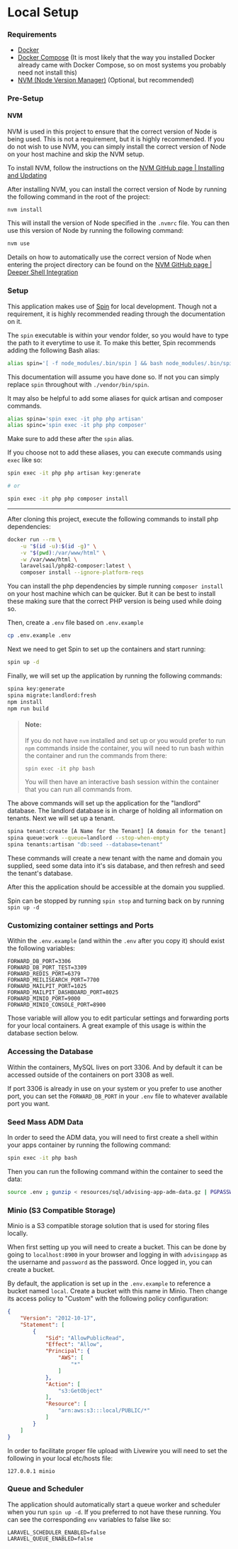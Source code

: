 # Local Setup

### Requirements
* [Docker](https://docs.docker.com/get-docker/)
* [Docker Compose](https://docs.docker.com/compose/install/) (It is most likely that the way you installed Docker already came with Docker Compose, so on most systems you probably need not install this)
* [NVM (Node Version Manager)](https://github.com/nvm-sh/nvm) (Optional, but recommended)

### Pre-Setup

#### NVM

NVM is used in this project to ensure that the correct version of Node is being used. This is not a requirement, but it is highly recommended. If you do not wish to use NVM, you can simply install the correct version of Node on your host machine and skip the NVM setup.

To install NVM, follow the instructions on the [NVM GitHub page | Installing and Updating](https://github.com/nvm-sh/nvm#installing-and-updating)

After installing NVM, you can install the correct version of Node by running the following command in the root of the project:

```bash
nvm install
```

This will install the version of Node specified in the `.nvmrc` file. You can then use this version of Node by running the following command:

```bash
nvm use
```

Details on how to automatically use the correct version of Node when entering the project directory can be found on the [NVM GitHub page | Deeper Shell Integration](https://github.com/nvm-sh/nvm#deeper-shell-integration)

### Setup
This application makes use of [Spin](https://serversideup.net/open-source/spin/docs) for local development. Though not a requirement, it is highly recommended reading through the documentation on it.

The `spin` executable is within your vendor folder, so you would have to type the path to it everytime to use it. To make this better, Spin recommends adding the following Bash alias:

```bash
alias spin='[ -f node_modules/.bin/spin ] && bash node_modules/.bin/spin || bash vendor/bin/spin'
```

This documentation will assume you have done so. If not you can simply replace `spin` throughout with `./vendor/bin/spin`.

It may also be helpful to add some aliases for quick artisan and composer commands.

```bash
alias spina='spin exec -it php php artisan'
alias spinc='spin exec -it php php composer'
```

Make sure to add these after the `spin` alias.

If you choose not to add these aliases, you can execute commands using `exec` like so:

```bash
spin exec -it php php artisan key:generate

# or

spin exec -it php php composer install
```

---

After cloning this project, execute the following commands to install php dependencies:

```bash
docker run --rm \
    -u "$(id -u):$(id -g)" \
    -v "$(pwd):/var/www/html" \
    -w /var/www/html \
    laravelsail/php82-composer:latest \
    composer install --ignore-platform-reqs
```
You can install the php dependencies by simple running `composer install` on your host machine which can be quicker. But it can be best to install these making sure that the correct PHP version is being used while doing so.

Then, create a `.env` file based on `.env.example`
```bash
cp .env.example .env
```

Next we need to get Spin to set up the containers and start running:

```bash
spin up -d
```

Finally, we will set up the application by running the following commands:
```bash
spina key:generate
spina migrate:landlord:fresh
npm install
npm run build
```

> #### Note:
> If you do not have `nvm` installed and set up or you would prefer to run `npm` commands inside the container, you will need to run bash within the container and run the commands from there:
>
> ```bash
> spin exec -it php bash
> ```
>
> You will then have an interactive bash session within the container that you can run all commands from.

The above commands will set up the application for the "landlord" database. The landlord database is in charge of holding all information on tenants. Next we will set up a tenant.

```bash
spina tenant:create [A Name for the Tenant] [A domain for the tenant]
spina queue:work --queue=landlord --stop-when-empty
spina tenants:artisan "db:seed --database=tenant"
```

These commands will create a new tenant with the name and domain you supplied, seed some data into it's sis database, and then refresh and seed the tenant's database.

After this the application should be accessible at the domain you supplied.

Spin can be stopped by running `spin stop` and turning back on by running `spin up -d`

### Customizing container settings and Ports

Within the `.env.example` (and within the `.env` after you copy it) should exist the following variables:

```dotenv
FORWARD_DB_PORT=3306
FORWARD_DB_PORT_TEST=3309
FORWARD_REDIS_PORT=6379
FORWARD_MEILISEARCH_PORT=7700
FORWARD_MAILPIT_PORT=1025
FORWARD_MAILPIT_DASHBOARD_PORT=8025
FORWARD_MINIO_PORT=9000
FORWARD_MINIO_CONSOLE_PORT=8900
```

Those variable will allow you to edit particular settings and forwarding ports for your local containers. A great example of this usage is within the database section below.

### Accessing the Database
Within the containers, MySQL lives on port 3306. And by default it can be accessed outside of the containers on port 3308 as well.

If port 3306 is already in use on your system or you prefer to use another port,
you can set the `FORWARD_DB_PORT` in your `.env` file to whatever available
port you want.

### Seed Mass ADM Data
In order to seed the ADM data, you will need to first create a shell within your apps container by running the following command:
```bash
spin exec -it php bash
```

Then you can run the following command within the container to seed the data:

```bash
source .env ; gunzip < resources/sql/advising-app-adm-data.gz | PGPASSWORD=$SIS_DB_PASSWORD psql -h $SIS_DB_HOST -p $SIS_DB_PORT -U $SIS_DB_USERNAME -d $SIS_DB_DATABASE -q
```

### Minio (S3 Compatible Storage)
Minio is a S3 compatible storage solution that is used for storing files locally.

When first setting up you will need to create a bucket. This can be done by going to `localhost:8900` in your browser and logging in with `advisingapp` as the username and `password` as the password. Once logged in, you can create a bucket.

By default, the application is set up in the `.env.example` to reference a bucket named `local`. Create a bucket with this name in Minio. Then change its access policy to "Custom" with the following policy configuration:

```json
{
    "Version": "2012-10-17",
    "Statement": [
        {
            "Sid": "AllowPublicRead",
            "Effect": "Allow",
            "Principal": {
                "AWS": [
                    "*"
                ]
            },
            "Action": [
                "s3:GetObject"
            ],
            "Resource": [
                "arn:aws:s3:::local/PUBLIC/*"
            ]
        }
    ]
}
```

In order to facilitate proper file upload with Livewire you will need to set the following in your local etc/hosts file:
```
127.0.0.1 minio
```

### Queue and Scheduler

The application should automatically start a queue worker and scheduler when you run `spin up -d`. If you preferred to not have these running. You can see the corresponding `env` variables to false like so:

```dotenv
LARAVEL_SCHEDULER_ENABLED=false
LARAVEL_QUEUE_ENABLED=false
```
